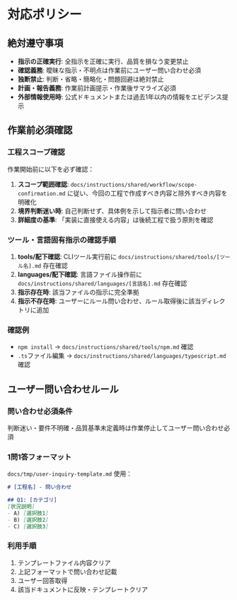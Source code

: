 # 対応ポリシー

## 絶対遵守事項

- **指示の正確実行**: 全指示を正確に実行、品質を損なう変更禁止
- **確認義務**: 曖昧な指示・不明点は作業前にユーザー問い合わせ必須
- **独断禁止**: 判断・省略・簡略化・問題回避は絶対禁止
- **計画・報告義務**: 作業前計画提示・作業後サマライズ必須
- **外部情報使用時**: 公式ドキュメントまたは過去1年以内の情報をエビデンス提示

## 作業前必須確認

### 工程スコープ確認

作業開始前に以下を必ず確認：

1. **スコープ範囲確認**: `docs/instructions/shared/workflow/scope-confirmation.md` に従い、今回の工程で作成すべき内容と除外すべき内容を明確化
2. **境界判断迷い時**: 自己判断せず、具体例を示して指示者に問い合わせ
3. **詳細度の基準**: 「実装に直接使える内容」は後続工程で扱う原則を確認

### ツール・言語固有指示の確認手順

1. **tools/配下確認**: CLIツール実行前に `docs/instructions/shared/tools/[ツール名].md` 存在確認
2. **languages/配下確認**: 言語ファイル操作前に `docs/instructions/shared/languages/[言語名].md` 存在確認
3. **指示存在時**: 該当ファイルの指示に完全準拠
4. **指示不存在時**: ユーザーにルール問い合わせ、ルール取得後に該当ディレクトリに追加

### 確認例

- `npm install` → `docs/instructions/shared/tools/npm.md` 確認
- `.ts`ファイル編集 → `docs/instructions/shared/languages/typescript.md` 確認

## ユーザー問い合わせルール

### 問い合わせ必須条件

判断迷い・要件不明確・品質基準未定義時は作業停止してユーザー問い合わせ必須

### 1問1答フォーマット

`docs/tmp/user-inquiry-template.md` 使用：

```markdown
# [工程名] - 問い合わせ

## Q1: [カテゴリ]
[状況説明]
- A) [選択肢1]
- B) [選択肢2] 
- C) [選択肢3]
```

### 利用手順

1. テンプレートファイル内容クリア
2. 上記フォーマットで問い合わせ記載
3. ユーザー回答取得
4. 該当ドキュメントに反映・テンプレートクリア
